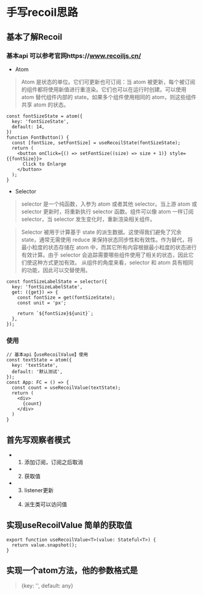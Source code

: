 <!--
 * @Author: your name
 * @Date: 2021-08-30 16:25:20
 * @LastEditTime: 2021-08-30 16:27:32
 * @LastEditors: your name
 * @Description: In User Settings Edit
 * @FilePath: /recoil_handwritten/README.md
-->
# 手写recoil思路

## 基本了解Recoil
### 基本api 可以参考官网https://www.recoiljs.cn/
* Atom
> Atom 是状态的单位。它们可更新也可订阅：当 atom 被更新，每个被订阅的组件都将使用新值进行重渲染。它们也可以在运行时创建。可以使用 atom 替代组件内部的 state。如果多个组件使用相同的 atom，则这些组件共享 atom 的状态。
```
const fontSizeState = atom({
  key: 'fontSizeState',
  default: 14,
})
function FontButton() {
  const [fontSize, setFontSize] = useRecoilState(fontSizeState);
  return (
    <button onClick={() => setFontSize((size) => size + 1)} style={{fontSize}}>
      Click to Enlarge
    </button>
  );
}
```
* Selector
> selector 是一个纯函数，入参为 atom 或者其他 selector。当上游 atom 或 selector 更新时，将重新执行 selector 函数。组件可以像 atom 一样订阅 selector，当 selector 发生变化时，重新渲染相关组件。

> Selector 被用于计算基于 state 的派生数据。这使得我们避免了冗余 state，通常无需使用 reduce 来保持状态同步性和有效性。作为替代，将最小粒度的状态存储在 atom 中，而其它所有内容根据最小粒度的状态进行有效计算。由于 selector 会追踪需要哪些组件使用了相关的状态，因此它们使这种方式更加有效。
从组件的角度来看，selector 和 atom 具有相同的功能，因此可以交替使用。

```
const fontSizeLabelState = selector({
  key: 'fontSizeLabelState',
  get: ({get}) => {
    const fontSize = get(fontSizeState);
    const unit = 'px';

    return `${fontSize}${unit}`;
  },
});
```
### 使用
```
// 基本api【useRecoilValue】使用
const textState = atom({
  key: 'textState',
  default: '默认测试',
});
const App: FC = () => {
  const count = useRecoilValue(textState);
  return (
    <div>
      {count}
    </div>
  )
}
```

## 首先写观察者模式
* 1. 添加订阅，订阅之后取消
* 2. 获取值
* 3. listener更新
* 4. 派生类可以访问值

## 实现useRecoilValue 简单的获取值
```
export function useRecoilValue<T>(value: Stateful<T>) {
  return value.snapshot();
}
```

## 实现一个atom方法，他的参数格式是
> {key: '', default: any}

```

```